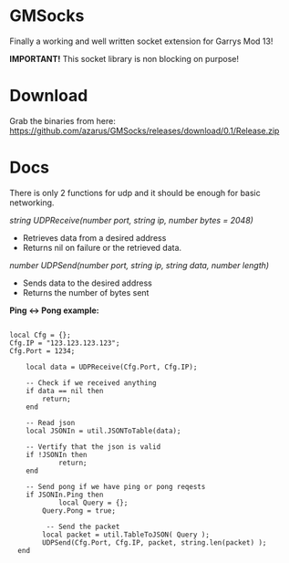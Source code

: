 # GMSocks
Finally a working and well written socket extension for Garrys Mod 13!

**IMPORTANT!** This socket library is non blocking on purpose!

# Download
Grab the binaries from here:
https://github.com/azarus/GMSocks/releases/download/0.1/Release.zip

# Docs

There is only 2 functions for udp and it should be enough for basic networking.

*string UDPReceive(number port, string ip, number bytes = 2048)*
- Retrieves data from a desired address
- Returns nil on failure or the retrieved data.
 
 
*number UDPSend(number port, string ip, string data, number length)*
- Sends data to the desired address
- Returns the number of bytes sent


**Ping <-> Pong example:**
```

local Cfg = {};
Cfg.IP = "123.123.123.123";
Cfg.Port = 1234;

	local data = UDPReceive(Cfg.Port, Cfg.IP);
	
	-- Check if we received anything
	if data == nil then
		return;
	end
	
	-- Read json
	local JSONIn = util.JSONToTable(data);
	
	-- Vertify that the json is valid
	if !JSONIn then
			return;
	end
	
	-- Send pong if we have ping or pong reqests
	if JSONIn.Ping then
			local Query = {};
	   	Query.Pong = true;

		 -- Send the packet
		local packet = util.TableToJSON( Query );
		UDPSend(Cfg.Port, Cfg.IP, packet, string.len(packet) );
  end
```

	
